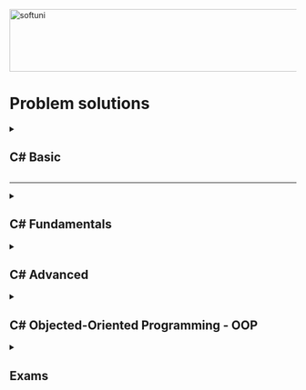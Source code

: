 [<img src='https://softuni.bg/content/images/svg-logos/software-university-logo.svg' alt='softuni' height='110' width='850'>](https://softuni.org/blog/what-is-softuni/)

# Problem solutions

<details>
<summary><h2> C# Basic </h2></summary>

## [C# Basic - all solutions](https://github.com/achkatam/SoftUni/tree/main/C%23%20Programming%20Basics%20January%2022'/Basics%20-%20all%20the%20sc)  
</details>

***
<details>
<summary><h2> C# Fundamentals </h2></summary>

### 1. [Basic Syntax, Loops](https://github.com/achkatam/SoftUni/tree/main/C%23%20Programming%20Fundamentals%20May%2022'/C%23%20Fundamentals%20May%2022'%20-Basic)
### 2. [Data types and variables](https://github.com/achkatam/SoftUni/tree/main/C%23%20Programming%20Fundamentals%20May%2022'/C%23%20Fundamentals%20May%2022'%20-%20Data%20Type%20And%20Variables)
### 3. [Arrays](https://github.com/achkatam/SoftUni/tree/main/C%23%20Programming%20Fundamentals%20May%2022'/C%23%20Fundamentals%20May%2022'%20-%20Arrays)
### 4. [Lists](https://github.com/achkatam/SoftUni/tree/main/C%23%20Programming%20Fundamentals%20May%2022'/C%23%20Fundamentals%20May%2022'%20-%20Lists)
### 5. [Methods](https://github.com/achkatam/SoftUni/tree/main/C%23%20Programming%20Fundamentals%20May%2022'/C%23%20Fundamentals%20May%2022'%20-%20Methods)
### 6. [Associative arrays](https://github.com/achkatam/SoftUni/tree/main/C%23%20Programming%20Fundamentals%20May%2022'/C%23%20Fundamentals%20May%2022'%20-%20Associative%20Arrays)
### 7. [Objects and classes](https://github.com/achkatam/SoftUni/tree/main/C%23%20Programming%20Fundamentals%20May%2022'/C%23%20Fundamentals%20May%2022'%20-%20Objects%20And%20Classes)
### 8. [Text processing](https://github.com/achkatam/SoftUni/tree/main/C%23%20Programming%20Fundamentals%20May%2022'/C%23%20Fundamentals%20May%2022'%20-%20Text%20Processing)
### 9. [Regular expressions](https://github.com/achkatam/SoftUni/tree/main/C%23%20Programming%20Fundamentals%20May%2022'/C%23%20Fundamentals%20May%2022'%20-%20Regular%20Expressions)
</details>

<details>
<summary><h2> C# Advanced </h2></summary>

### 1. [Stacks and queueus](https://github.com/achkatam/SoftUni/tree/main/C%23%20Advanced%2022'/Stacks%20And%20Queues)
### 2. [Multidimensional Arrays](https://github.com/achkatam/SoftUni/tree/main/C%23%20Advanced%2022'/Multidimensional%20Arrays)
### 3. [Sets and Dictionaries Advanced](https://github.com/achkatam/SoftUni/tree/main/C%23%20Advanced%2022'/Sets%20And%20Dictionaries%20Advanced)
### 4. [Streams - Files and Directories](https://github.com/achkatam/SoftUni/tree/main/C%23%20Advanced%2022'/Streams-Files%20and%20Directories)
### 5. [Functional programming](https://github.com/achkatam/SoftUni/tree/main/C%23%20Advanced%2022'/Functional%20Programming/Functional%20Programming%20-%20Lab)
### 6. [Defining classes](https://github.com/achkatam/SoftUni/tree/main/C%23%20Advanced%2022'/Defining%20Classes)
### 7. [Generics](hhttps://github.com/achkatam/SoftUni/tree/main/C%23%20Advanced%2022'/Generics)
### 8. [Iterators and Comparators](https://github.com/achkatam/SoftUni/tree/main/C%23%20Advanced%2022'/Iterators%20And%20Comparatorss)
### 9. [Custom DoublyList](https://github.com/achkatam/SoftUni/tree/main/C%23%20Advanced%2022')
</details>

<details>
<summary><h2> C# Objected-Oriented Programming - OOP </h2></summary>

### 1. [Inheritance](https://github.com/achkatam/SoftUni/tree/main/C%23%20OOP%2022'/Inheritance)
### 2. [Encapsulation](https://github.com/achkatam/SoftUni/tree/main/C%23%20OOP%2022'/Encapsulation)
### 3. [Interfaces and Abstractions](https://github.com/achkatam/SoftUni/tree/main/C%23%20OOP%2022'/InterfacesAndAbstraction)
### 4. [Polymorphism](https://github.com/achkatam/SoftUni/tree/main/C%23%20OOP%2022'/Polymorphism)
### 5. [Exceptions](https://github.com/achkatam/SoftUni/tree/main/C%23%20OOP%2022'/Exceptions)
### 6. [Reflection and Attributes](https://github.com/achkatam/SoftUni/tree/main/C%23%20OOP%2022'/ReflectionAndAttributes)
### 7. [Unit Testing](https://github.com/achkatam/SoftUni/tree/main/C%23%20OOP%2022'/UnitTesting)
### 8. [Mocking and Test Triven Development](https://github.com/achkatam/SoftUni/tree/main/C%23%20OOP%2022'/MockingAndTestDrivenDevelopment)
</details>

<details>
<summary><h2> Exams </h2></summary>

### 1. [Fundamentals Exam](https://github.com/achkatam/SoftUni/tree/main/C%23%20Programming%20Fundamentals%20May%2022'/C%23%20Fundamentals%20May%2022'%20-%20Final%20Exam)
### 2. [Advanced Exam](https://github.com/achkatam/SoftUni/tree/main/C%23%20Advanced%2022'/ExamPractice/Exam)
### 3. [OOP Exam](https://github.com/achkatam/SoftUni/tree/main/C%23%20OOP%2022'/Exam%2010%20Dec%202022)
</details>
